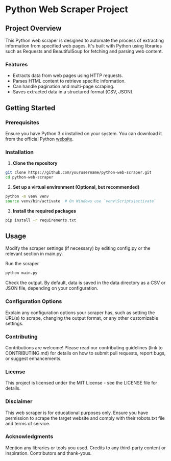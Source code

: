 # Python Web Scraper Project

## Project Overview
This Python web scraper is designed to automate the process of extracting information from specified web pages. It's built with Python using libraries such as Requests and BeautifulSoup for fetching and parsing web content.

### Features
- Extracts data from web pages using HTTP requests.
- Parses HTML content to retrieve specific information.
- Can handle pagination and multi-page scraping.
- Saves extracted data in a structured format (CSV, JSON).

## Getting Started

### Prerequisites
Ensure you have Python 3.x installed on your system. You can download it from the official Python [website](https://www.python.org/downloads/).

### Installation

1. **Clone the repository**
```bash
git clone https://github.com/yourusername/python-web-scraper.git
cd python-web-scraper
```

2. **Set up a virtual environment (Optional, but recommended)**
```bash
python -m venv venv
source venv/bin/activate  # On Windows use `venv\Scripts\activate`
```

3. **Install the required packages**
```bash
pip install -r requirements.txt
```

## Usage
Modify the scraper settings (if necessary) by editing config.py or the relevant section in main.py.

Run the scraper

```bash
python main.py
```

Check the output. By default, data is saved in the data directory as a CSV or JSON file, depending on your configuration.

### Configuration Options
Explain any configuration options your scraper has, such as setting the URL(s) to scrape, changing the output format, or any other customizable settings.

### Contributing
Contributions are welcome! Please read our contributing guidelines (link to CONTRIBUTING.md) for details on how to submit pull requests, report bugs, or suggest enhancements.

### License
This project is licensed under the MIT License - see the LICENSE file for details.

### Disclaimer
This web scraper is for educational purposes only. Ensure you have permission to scrape the target website and comply with their robots.txt file and terms of service.

### Acknowledgments
Mention any libraries or tools you used.
Credits to any third-party content or inspiration.
Contributors and thank-yous.